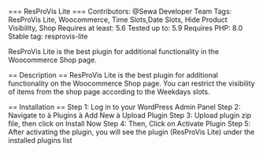 === ResProVis Lite ===
Contributors: @Sewa Developer Team
Tags: ResProVis Lite, Woocommerce, Time Slots,Date Slots, Hide Product Visibility, Shop
Requires at least: 5.6
Tested up to: 5.9
Requires PHP: 8.0
Stable tag: resprovis-lite

ResProVis Lite is the best plugin for additional functionality in the Woocommerce Shop page.

== Description ==
ResProVis Lite is the best plugin for additional functionality on the Woocommerce Shop page. You can restrict the visibility of items from the shop page according to the Weekdays slots.

== Installation ==
Step 1: Log in to your WordPress Admin Panel
Step 2: Navigate to à Plugins à Add New à Upload Plugin 
Step 3: Upload plugin zip file, then click on Install Now 
Step 4: Then, Click on Activate Plugin 
Step 5: After activating the plugin, you will see the plugin (ResProVis Lite) under the installed plugins list 

